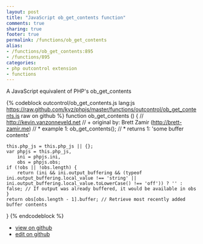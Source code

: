 ```yaml
---
layout: post
title: "JavaScript ob_get_contents function"
comments: true
sharing: true
footer: true
permalink: /functions/ob_get_contents
alias:
- /functions/ob_get_contents:895
- /functions/895
categories:
- php outcontrol extension
- functions
---
```

A JavaScript equivalent of PHP's ob_get_contents

<!-- more -->

{% codeblock outcontrol/ob_get_contents.js lang:js https://raw.github.com/kvz/phpjs/master/functions/outcontrol/ob_get_contents.js raw on github %}
function ob_get_contents () {
    // http://kevin.vanzonneveld.net
    // +   original by: Brett Zamir (http://brett-zamir.me)
    // *     example 1: ob_get_contents();
    // *     returns 1: 'some buffer contents'

    this.php_js = this.php_js || {};
    var phpjs = this.php_js,
        ini = phpjs.ini,
        obs = phpjs.obs;
    if (!obs || !obs.length) {
        return (ini && ini.output_buffering && (typeof ini.output_buffering.local_value !== 'string' || ini.output_buffering.local_value.toLowerCase() !== 'off')) ? '' : false; // If output was already buffered, it would be available in obs
    }
    return obs[obs.length - 1].buffer; // Retrieve most recently added buffer contents
}
{% endcodeblock %}

 - [view on github](https://github.com/kvz/phpjs/blob/master/functions/outcontrol/ob_get_contents.js)
 - [edit on github](https://github.com/kvz/phpjs/edit/master/functions/outcontrol/ob_get_contents.js)

